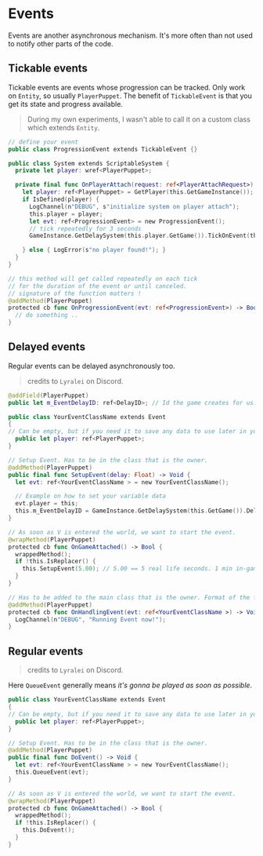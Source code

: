 # Events

Events are another asynchronous mechanism.
It's more often than not used to notify other parts of the code.

## Tickable events

Tickable events are events whose progression can be tracked.
Only work on `Entity`, so usually `PlayerPuppet`.
The benefit of `TickableEvent` is that you get its state and progress available.

> During my own experiments, I wasn't able to call it on a custom class which extends `Entity`.

```swift
// define your event
public class ProgressionEvent extends TickableEvent {}

public class System extends ScriptableSystem {
  private let player: wref<PlayerPuppet>;

  private final func OnPlayerAttach(request: ref<PlayerAttachRequest>) -> Void {
    let player: ref<PlayerPuppet> = GetPlayer(this.GetGameInstance());
    if IsDefined(player) {
      LogChannel(n"DEBUG", s"initialize system on player attach");
      this.player = player;
      let evt: ref<ProgressionEvent> = new ProgressionEvent();
      // tick repeatedly for 3 seconds
      GameInstance.GetDelaySystem(this.player.GetGame()).TickOnEvent(this.player, evt, 3.);

    } else { LogError(s"no player found!"); }
  }
}

// this method will get called repeatedly on each tick
// for the duration of the event or until canceled.
// signature of the function matters !
@addMethod(PlayerPuppet)
protected cb func OnProgressionEvent(evt: ref<ProgressionEvent>) -> Bool {
  // do something ..
}
```

## Delayed events

Regular events can be delayed asynchronously too.

> credits to `Lyralei` on Discord.

```swift
@addField(PlayerPuppet)
public let m_EventDelayID: ref<DelayID>; // Id the game creates for us. This is necessary for eventually cancelling your event if you ever have to.

public class YourEventClassName extends Event 
{
// Can be empty, but if you need it to save any data to use later in your "handling" function, make sure to add the necessary variables here.
  public let player: ref<PlayerPuppet>;
}

// Setup Event. Has to be in the class that is the owner.
@addMethod(PlayerPuppet)
public final func SetupEvent(delay: Float) -> Void {
  let evt: ref<YourEventClassName > = new YourEventClassName();

  // Example on how to set your variable data 
  evt.player = this;
  this.m_EventDelayID = GameInstance.GetDelaySystem(this.GetGame()).DelayEvent(this, evt, delay, false);
}

// As soon as V is entered the world, we want to start the event.
@wrapMethod(PlayerPuppet)
protected cb func OnGameAttached() -> Bool {
  wrappedMethod();
  if !this.IsReplacer() {
    this.SetupEvent(5.00); // 5.00 == 5 real life seconds. 1 min in-game is 10 real seconds.
  }
}

// Has to be added to the main class that is the owner. Format of the function is important! This is how we call our handling function:
@addMethod(PlayerPuppet)
protected cb func OnHandlingEvent(evt: ref<YourEventClassName >) -> Void {
  LogChannel(n"DEBUG", "Running Event now!");
}
```

## Regular events

> credits to `Lyralei` on Discord.

Here `QueueEvent` generally means *it's gonna be played as soon as possible*.

```swift
public class YourEventClassName extends Event 
{
// Can be empty, but if you need it to save any data to use later in your "handling" function, make sure to add the necessary variables here.
  public let player: ref<PlayerPuppet>;
}

// Setup Event. Has to be in the class that is the owner.
@addMethod(PlayerPuppet)
public final func DoEvent() -> Void {
  let evt: ref<YourEventClassName > = new YourEventClassName();
  this.QueueEvent(evt);
}

// As soon as V is entered the world, we want to start the event.
@wrapMethod(PlayerPuppet)
protected cb func OnGameAttached() -> Bool {
  wrappedMethod();
  if !this.IsReplacer() {
    this.DoEvent();
  }
}
```

